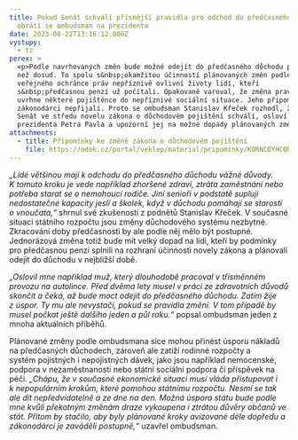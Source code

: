 ```yaml
---
title: Pokud Senát schválí přísnější pravidla pro odchod do předčasného důchodu,
  obrátí se ombudsman na prezidenta
date: 2023-08-22T13:16:12.006Z
vystupy:
  - tz
perex: >
  <p>Podle navrhovaných změn bude možné odejít do předčasného důchodu později
  než dosud. To spolu s&nbsp;okamžitou účinností plánovaných změn podle
  veřejného ochránce práv nepříznivě ovlivní životy lidí, kteří
  s&nbsp;předčasnou penzí už počítali. Opakovaně varoval, že změna pravidel
  uvrhne některé pojištěnce do nepříznivé sociální situace. Jeho připomínky ale
  zákonodárci nepřijali. Proto se ombudsman Stanislav Křeček rozhodl, že pokud
  Senát ve středu novelu zákona o důchodovém pojištění schválí, osloví
  prezidenta Petra Pavla a upozorní jej na možné dopady plánovaných změn.</p>
attachments:
  - title: Připomínky ke změně zákona o důchodovém pojištění
    file: https://odok.cz/portal/veklep/material/pripominky/KORNCQYHCQNE/
---
```

<p><em>&bdquo;L</em><em>idé většinou mají k&nbsp;odchodu do předčasného důchodu vážné důvody. K&nbsp;tomuto kroku je vede například zhoršené zdraví, ztráta zaměstnání nebo potřeba starat se o nemohoucí rodiče. Jiní senioři v&nbsp;podstatě suplují nedostatečné kapacity jeslí a školek, když v&nbsp;důchodu pomáhají se starostí o vnoučata,&ldquo; </em>shrnul své zkušenosti z&nbsp;podnětů Stanislav Křeček. V&nbsp;současné situaci státního rozpočtu jsou změny důchodového systému nezbytné. Zkracování doby předčasnosti by ale podle něj mělo být postupné. Jednorázová změna totiž bude mít velký dopad na lidi, kteří by podmínky pro předčasnou penzi splnili na rozhraní účinnosti novely zákona a plánovali odejít do důchodu v&nbsp;nejbližší době.</p>

<p><em>&bdquo;Oslovil mne například muž, který dlouhodobě pracoval v třísměnném provozu na autolince. Před dvěma lety musel v&nbsp;práci ze zdravotních důvodů skončit a čeká, až bude moct odejít do předčasného důchodu. Zatím žije z&nbsp;úspor. Ty mu ale nevystačí, pokud se pravidla změní. V&nbsp;tom případě by musel počkat ještě dalšího jeden a půl roku.&ldquo; </em>popsal ombudsman jeden z mnoha&nbsp;aktuálních příběhů.</p>

<p>Plánované změny podle ombudsmana sice mohou přinést úsporu nákladů na předčasných důchodech, zároveň ale zatíží rodinné rozpočty a systém&nbsp;pojistných i nepojistných dávek, jako jsou například nemocenské, podpora v&nbsp;nezaměstnanosti nebo státní sociální podpora či příspěvek na péči.<em> &bdquo;Chápu, že v&nbsp;současné ekonomické situaci musí vláda přistupovat i k&nbsp;nepopulárním krokům, které pomohou státnímu rozpočtu. Nesmí se tak ale dít nepředvídatelně a ze dne na den. </em><em>Možná úspora státu bude podle mne kvůli překotným změnám draze vykoupena i ztrátou důvěry občanů ve stát. Přitom by stačilo, aby byly plánované kroky avizované déle dopředu a zákonodárci je zaváděli postupně,&ldquo;</em> uzavřel ombudsman.</p>
